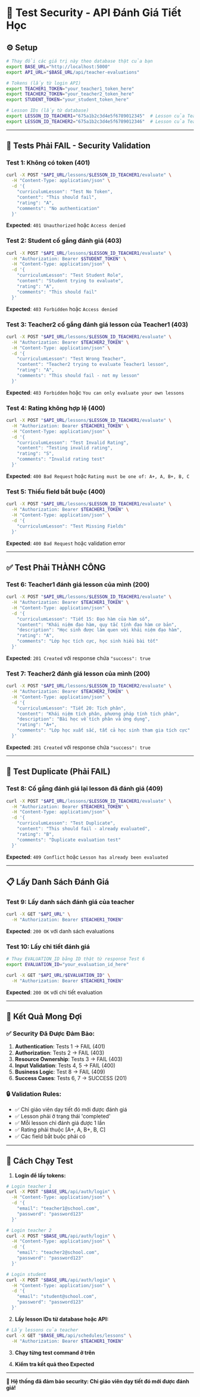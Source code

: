 # 🔐 Test Security - API Đánh Giá Tiết Học

## ⚙️ **Setup**

```bash
# Thay đổi các giá trị này theo database thật của bạn
export BASE_URL="http://localhost:5000"
export API_URL="$BASE_URL/api/teacher-evaluations"

# Tokens (lấy từ login API)
export TEACHER1_TOKEN="your_teacher1_token_here"
export TEACHER2_TOKEN="your_teacher2_token_here"
export STUDENT_TOKEN="your_student_token_here"

# Lesson IDs (lấy từ database)
export LESSON_ID_TEACHER1="675a1b2c3d4e5f6789012345"  # Lesson của Teacher1
export LESSON_ID_TEACHER2="675a1b2c3d4e5f6789012346"  # Lesson của Teacher2
```

---

## 🚫 **Tests Phải FAIL - Security Validation**

### **Test 1: Không có token (401)**
```bash
curl -X POST "$API_URL/lessons/$LESSON_ID_TEACHER1/evaluate" \
  -H "Content-Type: application/json" \
  -d '{
    "curriculumLesson": "Test No Token",
    "content": "This should fail",
    "rating": "A",
    "comments": "No authentication"
  }'
```
**Expected**: `401 Unauthorized` hoặc `Access denied`

### **Test 2: Student cố gắng đánh giá (403)**
```bash
curl -X POST "$API_URL/lessons/$LESSON_ID_TEACHER1/evaluate" \
  -H "Authorization: Bearer $STUDENT_TOKEN" \
  -H "Content-Type: application/json" \
  -d '{
    "curriculumLesson": "Test Student Role",
    "content": "Student trying to evaluate",
    "rating": "A",
    "comments": "This should fail"
  }'
```
**Expected**: `403 Forbidden` hoặc `Access denied`

### **Test 3: Teacher2 cố gắng đánh giá lesson của Teacher1 (403)**
```bash
curl -X POST "$API_URL/lessons/$LESSON_ID_TEACHER1/evaluate" \
  -H "Authorization: Bearer $TEACHER2_TOKEN" \
  -H "Content-Type: application/json" \
  -d '{
    "curriculumLesson": "Test Wrong Teacher",
    "content": "Teacher2 trying to evaluate Teacher1 lesson",
    "rating": "A",
    "comments": "This should fail - not my lesson"
  }'
```
**Expected**: `403 Forbidden` hoặc `You can only evaluate your own lessons`

### **Test 4: Rating không hợp lệ (400)**
```bash
curl -X POST "$API_URL/lessons/$LESSON_ID_TEACHER1/evaluate" \
  -H "Authorization: Bearer $TEACHER1_TOKEN" \
  -H "Content-Type: application/json" \
  -d '{
    "curriculumLesson": "Test Invalid Rating",
    "content": "Testing invalid rating",
    "rating": "S",
    "comments": "Invalid rating test"
  }'
```
**Expected**: `400 Bad Request` hoặc `Rating must be one of: A+, A, B+, B, C`

### **Test 5: Thiếu field bắt buộc (400)**
```bash
curl -X POST "$API_URL/lessons/$LESSON_ID_TEACHER1/evaluate" \
  -H "Authorization: Bearer $TEACHER1_TOKEN" \
  -H "Content-Type: application/json" \
  -d '{
    "curriculumLesson": "Test Missing Fields"
  }'
```
**Expected**: `400 Bad Request` hoặc validation error

---

## ✅ **Test Phải THÀNH CÔNG**

### **Test 6: Teacher1 đánh giá lesson của mình (200)**
```bash
curl -X POST "$API_URL/lessons/$LESSON_ID_TEACHER1/evaluate" \
  -H "Authorization: Bearer $TEACHER1_TOKEN" \
  -H "Content-Type: application/json" \
  -d '{
    "curriculumLesson": "Tiết 15: Đạo hàm của hàm số",
    "content": "Khái niệm đạo hàm, quy tắc tính đạo hàm cơ bản",
    "description": "Học sinh được làm quen với khái niệm đạo hàm",
    "rating": "A",
    "comments": "Lớp học tích cực, học sinh hiểu bài tốt"
  }'
```
**Expected**: `201 Created` với response chứa `"success": true`

### **Test 7: Teacher2 đánh giá lesson của mình (200)**
```bash
curl -X POST "$API_URL/lessons/$LESSON_ID_TEACHER2/evaluate" \
  -H "Authorization: Bearer $TEACHER2_TOKEN" \
  -H "Content-Type: application/json" \
  -d '{
    "curriculumLesson": "Tiết 20: Tích phân",
    "content": "Khái niệm tích phân, phương pháp tính tích phân",
    "description": "Bài học về tích phân và ứng dụng",
    "rating": "A+",
    "comments": "Lớp học xuất sắc, tất cả học sinh tham gia tích cực"
  }'
```
**Expected**: `201 Created` với response chứa `"success": true`

---

## 🔁 **Test Duplicate (Phải FAIL)**

### **Test 8: Cố gắng đánh giá lại lesson đã đánh giá (409)**
```bash
curl -X POST "$API_URL/lessons/$LESSON_ID_TEACHER1/evaluate" \
  -H "Authorization: Bearer $TEACHER1_TOKEN" \
  -H "Content-Type: application/json" \
  -d '{
    "curriculumLesson": "Test Duplicate",
    "content": "This should fail - already evaluated",
    "rating": "B",
    "comments": "Duplicate evaluation test"
  }'
```
**Expected**: `409 Conflict` hoặc `Lesson has already been evaluated`

---

## 📋 **Lấy Danh Sách Đánh Giá**

### **Test 9: Lấy danh sách đánh giá của teacher**
```bash
curl -X GET "$API_URL" \
  -H "Authorization: Bearer $TEACHER1_TOKEN"
```
**Expected**: `200 OK` với danh sách evaluations

### **Test 10: Lấy chi tiết đánh giá**
```bash
# Thay EVALUATION_ID bằng ID thật từ response Test 6
export EVALUATION_ID="your_evaluation_id_here"

curl -X GET "$API_URL/$EVALUATION_ID" \
  -H "Authorization: Bearer $TEACHER1_TOKEN"
```
**Expected**: `200 OK` với chi tiết evaluation

---

## 🎯 **Kết Quả Mong Đợi**

### ✅ **Security Đã Được Đảm Bảo:**
1. **Authentication**: Tests 1 → FAIL (401)
2. **Authorization**: Tests 2 → FAIL (403) 
3. **Resource Ownership**: Tests 3 → FAIL (403)
4. **Input Validation**: Tests 4, 5 → FAIL (400)
5. **Business Logic**: Test 8 → FAIL (409)
6. **Success Cases**: Tests 6, 7 → SUCCESS (201)

### 🔒 **Validation Rules:**
- ✅ Chỉ giáo viên dạy tiết đó mới được đánh giá
- ✅ Lesson phải ở trạng thái 'completed'
- ✅ Mỗi lesson chỉ đánh giá được 1 lần
- ✅ Rating phải thuộc [A+, A, B+, B, C]
- ✅ Các field bắt buộc phải có

---

## 🚀 **Cách Chạy Test**

1. **Login để lấy tokens:**
```bash
# Login teacher 1
curl -X POST "$BASE_URL/api/auth/login" \
  -H "Content-Type: application/json" \
  -d '{
    "email": "teacher1@school.com",
    "password": "password123"
  }'

# Login teacher 2  
curl -X POST "$BASE_URL/api/auth/login" \
  -H "Content-Type: application/json" \
  -d '{
    "email": "teacher2@school.com", 
    "password": "password123"
  }'

# Login student
curl -X POST "$BASE_URL/api/auth/login" \
  -H "Content-Type: application/json" \
  -d '{
    "email": "student@school.com",
    "password": "password123"
  }'
```

2. **Lấy lesson IDs từ database hoặc API:**
```bash
# Lấy lessons của teacher
curl -X GET "$BASE_URL/api/schedules/lessons" \
  -H "Authorization: Bearer $TEACHER1_TOKEN"
```

3. **Chạy từng test command ở trên**

4. **Kiểm tra kết quả theo Expected**

---

**🎉 Hệ thống đã đảm bảo security: Chỉ giáo viên dạy tiết đó mới được đánh giá!** 